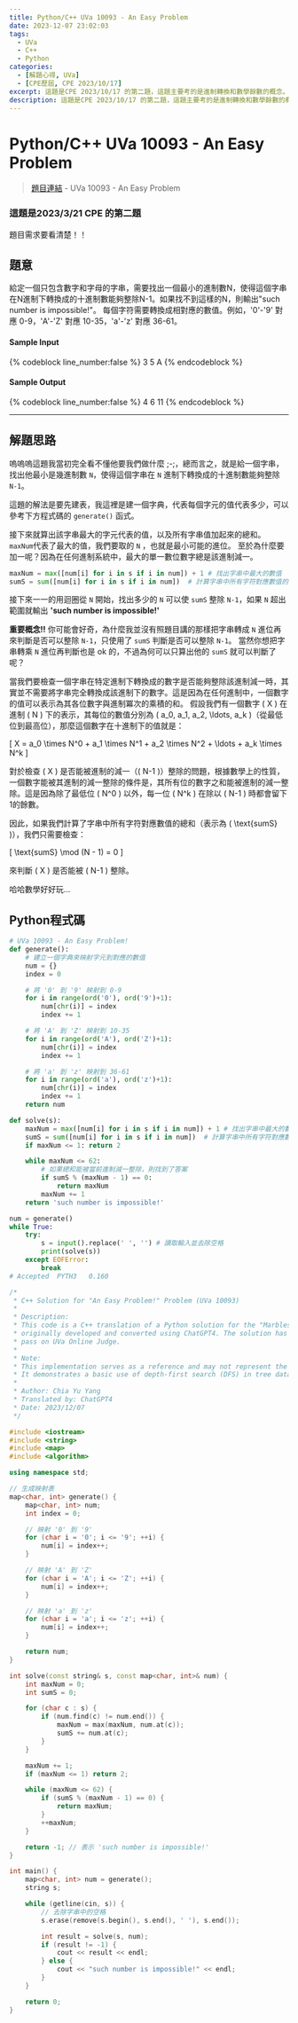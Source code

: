 ```yaml
---
title: Python/C++ UVa 10093 - An Easy Problem
date: 2023-12-07 23:02:03
tags:
  - UVa
  - C++
  - Python
categories:
  - [解題心得, UVa]
  - [CPE歷屆, CPE 2023/10/17]
excerpt: 這題是CPE 2023/10/17 的第二題，這題主要考的是進制轉換和數學餘數的概念。題目要求從一個包含數字和字母的字串中找出一個最小的進制N，使得該字串在N進制下轉換成的十進制數能整除N-1。這需要理解如何將不同字符轉換成特定進制下的數值，以及如何檢查數值與進制之間的除法關係。 - Python/C++ UVa 10672 - Marbles on a tree 解題心得
description: 這題是CPE 2023/10/17 的第二題，這題主要考的是進制轉換和數學餘數的概念。題目要求從一個包含數字和字母的字串中找出一個最小的進制N，使得該字串在N進制下轉換成的十進制數能整除N-1。這需要理解如何將不同字符轉換成特定進制下的數值，以及如何檢查數值與進制之間的除法關係。 - Python/C++ UVa 10672 - Marbles on a tree 解題心得
---
```

# Python/C++ UVa 10093 - An Easy Problem

>[題目連結](https://onlinejudge.org/index.php?option=com_onlinejudge&Itemid=8&category=24&page=show_problem&problem=1034) - UVa 10093 - An Easy Problem

### 這題是2023/3/21 CPE 的第二題
題目需求要看清楚！！

## 題意
給定一個只包含數字和字母的字串，需要找出一個最小的進制數N，使得這個字串在N進制下轉換成的十進制數能夠整除N-1。如果找不到這樣的N，則輸出"such number is impossible!"。
每個字符需要轉換成相對應的數值。例如，'0'-'9' 對應 0-9，'A'-'Z' 對應 10-35，'a'-'z' 對應 36-61。

#### Sample Input 
{% codeblock line_number:false %}
3
5
A
{% endcodeblock %}

#### Sample Output 
{% codeblock line_number:false %}
4
6
11
{% endcodeblock %}

---

## 解題思路
嗚嗚嗚這題我當初完全看不懂他要我們做什麼 ;-;，總而言之，就是給一個字串，找出他最小是幾進制數 `N`，使得這個字串在 `N` 進制下轉換成的十進制數能夠整除 `N-1`。

這題的解法是要先建表，我這裡是建一個字典，代表每個字元的值代表多少，可以參考下方程式碼的 `generate()` 函式。

接下來就算出該字串最大的字元代表的值，以及所有字串值加起來的總和。
`maxNum`代表了最大的值，我們要取的 `N` ，也就是最小可能的進位。
至於為什麼要加一呢？因為在任何進制系統中，最大的單一數位數字總是該進制減一。
```python
maxNum = max([num[i] for i in s if i in num]) + 1 # 找出字串中最大的數值
sumS = sum([num[i] for i in s if i in num])  # 計算字串中所有字符對應數值的總和 
```

接下來一一的用迴圈從 `N` 開始，找出多少的 `N` 可以使 `sumS` 整除 `N-1`，如果 `N` 超出範圍就輸出 **'such number is impossible!'**

**重要概念!!**
你可能會好奇，為什麼我並沒有照題目講的那樣把字串轉成 `N` 進位再來判斷是否可以整除 `N-1`，只使用了 `sumS` 判斷是否可以整除 `N-1`。
當然你想把字串轉乘 `N` 進位再判斷也是 ok 的，不過為何可以只算出他的 `sumS` 就可以判斷了呢？

當我們要檢查一個字串在特定進制下轉換成的數字是否能夠整除該進制減一時，其實並不需要將字串完全轉換成該進制下的數字。這是因為在任何進制中，一個數字的值可以表示為其各位數字與進制冪次的乘積的和。
假設我們有一個數字 \( X \) 在進制 \( N \) 下的表示，其每位的數值分別為 \( a_0, a_1, a_2, \ldots, a_k \)（從最低位到最高位），那麼這個數字在十進制下的值就是：

\[ X = a_0 \times N^0 + a_1 \times N^1 + a_2 \times N^2 + \ldots + a_k \times N^k \]

對於檢查 \( X \) 是否能被進制的減一（\( N-1 \)）整除的問題，根據數學上的性質，一個數字能被其進制的減一整除的條件是，其所有位的數字之和能被進制的減一整除。這是因為除了最低位 \( N^0 \) 以外，每一位 \( N^k \) 在除以 \( N-1 \) 時都會留下1的餘數。

因此，如果我們計算了字串中所有字符對應數值的總和（表示為 \( \text{sumS} \)），我們只需要檢查：

\[ \text{sumS} \mod (N - 1) = 0 \]

來判斷 \( X \) 是否能被 \( N-1 \) 整除。

哈哈數學好好玩...

## Python程式碼
```python
# UVa 10093 - An Easy Problem!
def generate():
    # 建立一個字典來映射字元到對應的數值
    num = {}
    index = 0

    # 將 '0' 到 '9' 映射到 0-9
    for i in range(ord('0'), ord('9')+1):
        num[chr(i)] = index
        index += 1

    # 將 'A' 到 'Z' 映射到 10-35
    for i in range(ord('A'), ord('Z')+1):
        num[chr(i)] = index
        index += 1

    # 將 'a' 到 'z' 映射到 36-61
    for i in range(ord('a'), ord('z')+1):
        num[chr(i)] = index
        index += 1
    return num

def solve(s):
    maxNum = max([num[i] for i in s if i in num]) + 1 # 找出字串中最大的數值
    sumS = sum([num[i] for i in s if i in num])  # 計算字串中所有字符對應數值的總和 
    if maxNum <= 1: return 2

    while maxNum <= 62:
        # 如果總和能被當前進制減一整除，則找到了答案
        if sumS % (maxNum - 1) == 0: 
            return maxNum
        maxNum += 1
    return 'such number is impossible!'

num = generate()
while True:
    try:
        s = input().replace(' ', '') # 讀取輸入並去除空格
        print(solve(s))
    except EOFError:
        break
# Accepted	PYTH3	0.160
```

```cpp
/*
 * C++ Solution for "An Easy Problem!" Problem (UVa 10093)
 * 
 * Description:
 * This code is a C++ translation of a Python solution for the "Marbles on a Tree" problem,
 * originally developed and converted using ChatGPT4. The solution has been verified to
 * pass on UVa Online Judge.
 *
 * Note:
 * This implementation serves as a reference and may not represent the most optimized approach.
 * It demonstrates a basic use of depth-first search (DFS) in tree data structures.
 *
 * Author: Chia Yu Yang
 * Translated by: ChatGPT4
 * Date: 2023/12/07
 */

#include <iostream>
#include <string>
#include <map>
#include <algorithm>

using namespace std;

// 生成映射表
map<char, int> generate() {
    map<char, int> num;
    int index = 0;

    // 映射 '0' 到 '9'
    for (char i = '0'; i <= '9'; ++i) {
        num[i] = index++;
    }

    // 映射 'A' 到 'Z'
    for (char i = 'A'; i <= 'Z'; ++i) {
        num[i] = index++;
    }

    // 映射 'a' 到 'z'
    for (char i = 'a'; i <= 'z'; ++i) {
        num[i] = index++;
    }

    return num;
}

int solve(const string& s, const map<char, int>& num) {
    int maxNum = 0;
    int sumS = 0;

    for (char c : s) {
        if (num.find(c) != num.end()) {
            maxNum = max(maxNum, num.at(c));
            sumS += num.at(c);
        }
    }

    maxNum += 1;
    if (maxNum <= 1) return 2;

    while (maxNum <= 62) {
        if (sumS % (maxNum - 1) == 0) {
            return maxNum;
        }
        ++maxNum;
    }

    return -1; // 表示 'such number is impossible!'
}

int main() {
    map<char, int> num = generate();
    string s;

    while (getline(cin, s)) {
        // 去除字串中的空格
        s.erase(remove(s.begin(), s.end(), ' '), s.end());

        int result = solve(s, num);
        if (result != -1) {
            cout << result << endl;
        } else {
            cout << "such number is impossible!" << endl;
        }
    }

    return 0;
}
```